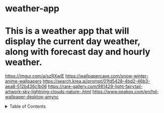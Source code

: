 # weather-app
# This is a weather app that will display the current day weather, along with forecast day and hourly weather.
https://imgur.com/a/szRXwIE
https://wallpapercave.com/snow-winter-anime-wallpapers
https://search.krea.ai/prompt/01fd5428-4bd2-46b3-aea8-512b436c1b06
https://rare-gallery.com/981429-light-fairytail-artwork-sky-lightning-clouds-nature-.html
https://www.peakpx.com/en/hd-wallpaper-desktop-amync

<link rel="preconnect" href="https://fonts.googleapis.com">
<link rel="preconnect" href="https://fonts.gstatic.com" crossorigin>
<link href="https://fonts.googleapis.com/css2?family=Domine:wght@400..700&family=Lora:ital,wght@0,400..700;1,400..700&display=swap" rel="stylesheet">



<!-- TABLE OF CONTENTS -->
<details>
  <summary>Table of Contents</summary>
  <ol>
    <li>
      <a href="#about-the-project">About The Project</a>
      <ul>
        <li><a href="#motivation">Motivation</a></li>
        <li><a href="#reflection">Reflection</a></li>
        <li><a href="#built-with">Built With</a></li>
      </ul>
    </li>
    <li><a href="#getting-started">Getting Started</a></li>
    <li><a href="#usage">Usage</a></li>
    <li><a href="#contact">Contact</a></li>
    <li><a href="#acknowledgments">Acknowledgments</a></li>
  </ol>
</details>


